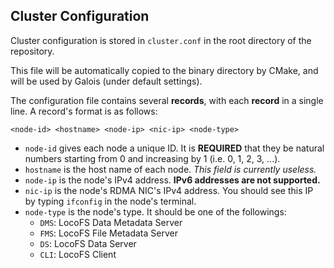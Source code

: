## Cluster Configuration

Cluster configuration is stored in `cluster.conf` in the root directory of the repository.

This file will be automatically copied to the binary directory by CMake, and will be used by Galois (under default settings).

The configuration file contains several **records**, with each **record** in a single line. A record's format is as follows:

```
<node-id> <hostname> <node-ip> <nic-ip> <node-type>
```

* `node-id` gives each node a unique ID. It is **REQUIRED** that they be natural numbers starting from 0 and increasing by 1 (i.e. 0, 1, 2, 3, ...).
* `hostname` is the host name of each node. *This field is currently useless.*
* `node-ip` is the node's IPv4 address. **IPv6 addresses are not supported.**
* `nic-ip` is the node's RDMA NIC's IPv4 address. You should see this IP by typing `ifconfig` in the node's terminal. 
* `node-type` is the node's type. It should be one of the followings:
  - `DMS`: LocoFS Data Metadata Server
  - `FMS`: LocoFS File Metadata Server
  - `DS`: LocoFS Data Server
  - `CLI`: LocoFS Client

